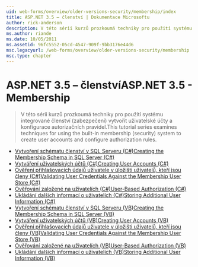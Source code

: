 ```yaml
---
uid: web-forms/overview/older-versions-security/membership/index
title: ASP.NET 3.5 – členství | Dokumentace Microsoftu
author: rick-anderson
description: V této sérii kurzů prozkoumá techniky pro použití systému integrované členství (zabezpečení) vytvořit uživatelské účty a konfigurace autorizačních pravidel.
ms.author: riande
ms.date: 10/05/2011
ms.assetid: 96fc5552-05cd-4547-909f-9bb3176e44d6
msc.legacyurl: /web-forms/overview/older-versions-security/membership
msc.type: chapter
---
```

<a name="aspnet-35---membership"></a><span data-ttu-id="d40c6-103">ASP.NET 3.5 – členství</span><span class="sxs-lookup"><span data-stu-id="d40c6-103">ASP.NET 3.5 - Membership</span></span>
====================
> <span data-ttu-id="d40c6-104">V této sérii kurzů prozkoumá techniky pro použití systému integrované členství (zabezpečení) vytvořit uživatelské účty a konfigurace autorizačních pravidel.</span><span class="sxs-lookup"><span data-stu-id="d40c6-104">This tutorial series examines techniques for using the built-in membership (security) system to create user accounts and configure authorization rules.</span></span>


- [<span data-ttu-id="d40c6-105">Vytvoření schématu členství v SQL Serveru (C#)</span><span class="sxs-lookup"><span data-stu-id="d40c6-105">Creating the Membership Schema in SQL Server (C#)</span></span>](creating-the-membership-schema-in-sql-server-cs.md)
- [<span data-ttu-id="d40c6-106">Vytváření uživatelských účtů (C#)</span><span class="sxs-lookup"><span data-stu-id="d40c6-106">Creating User Accounts (C#)</span></span>](creating-user-accounts-cs.md)
- [<span data-ttu-id="d40c6-107">Ověření přihlašovacích údajů uživatele v úložišti uživatelů, kteří jsou členy (C#)</span><span class="sxs-lookup"><span data-stu-id="d40c6-107">Validating User Credentials Against the Membership User Store (C#)</span></span>](validating-user-credentials-against-the-membership-user-store-cs.md)
- [<span data-ttu-id="d40c6-108">Ověřování založené na uživatelích (C#)</span><span class="sxs-lookup"><span data-stu-id="d40c6-108">User-Based Authorization (C#)</span></span>](user-based-authorization-cs.md)
- [<span data-ttu-id="d40c6-109">Ukládání dalších informací o uživatelích (C#)</span><span class="sxs-lookup"><span data-stu-id="d40c6-109">Storing Additional User Information (C#)</span></span>](storing-additional-user-information-cs.md)
- [<span data-ttu-id="d40c6-110">Vytvoření schématu členství v SQL Serveru (VB)</span><span class="sxs-lookup"><span data-stu-id="d40c6-110">Creating the Membership Schema in SQL Server (VB)</span></span>](creating-the-membership-schema-in-sql-server-vb.md)
- [<span data-ttu-id="d40c6-111">Vytváření uživatelských účtů (VB)</span><span class="sxs-lookup"><span data-stu-id="d40c6-111">Creating User Accounts (VB)</span></span>](creating-user-accounts-vb.md)
- [<span data-ttu-id="d40c6-112">Ověření přihlašovacích údajů uživatele v úložišti uživatelů, kteří jsou členy (VB)</span><span class="sxs-lookup"><span data-stu-id="d40c6-112">Validating User Credentials Against the Membership User Store (VB)</span></span>](validating-user-credentials-against-the-membership-user-store-vb.md)
- [<span data-ttu-id="d40c6-113">Ověřování založené na uživatelích (VB)</span><span class="sxs-lookup"><span data-stu-id="d40c6-113">User-Based Authorization (VB)</span></span>](user-based-authorization-vb.md)
- [<span data-ttu-id="d40c6-114">Ukládání dalších informací o uživatelích (VB)</span><span class="sxs-lookup"><span data-stu-id="d40c6-114">Storing Additional User Information (VB)</span></span>](storing-additional-user-information-vb.md)
